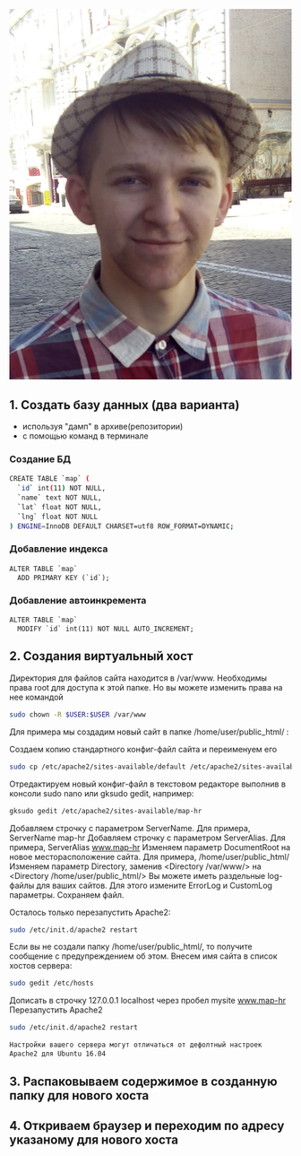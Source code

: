 ![alt text](https://github.com/HryshchukBohdan/A-level/blob/a8622db99b322f2b7f13c56518acb7ba387abfe1/IMG_20170430_104412.jpg)


## 1. Создать базу данных (два варианта)
- используя "дамп" в архиве(репозитории)
- с помощью  команд в терминале

### Создание БД
```bash
CREATE TABLE `map` (
  `id` int(11) NOT NULL,
  `name` text NOT NULL,
  `lat` float NOT NULL,
  `lng` float NOT NULL
) ENGINE=InnoDB DEFAULT CHARSET=utf8 ROW_FORMAT=DYNAMIC;
```
### Добавление индекса
```mysql
ALTER TABLE `map`
  ADD PRIMARY KEY (`id`);
```
### Добавление автоинкремента
```mysql
ALTER TABLE `map`
  MODIFY `id` int(11) NOT NULL AUTO_INCREMENT;
```
## 2. Создания виртуальный хост

Директория для файлов сайта находится в /var/www. Необходимы права root для доступа к этой папке. Но вы можете изменить права на нее командой
```bash
sudo chown -R $USER:$USER /var/www 
```
Для примера мы создадим новый сайт в папке /home/user/public_html/ :

Создаем копию стандартного конфиг-файл сайта и переименуем его
```bash
sudo cp /etc/apache2/sites-available/default /etc/apache2/sites-available/map-hr 
```
Отредактируем новый конфиг-файл в текстовом редакторе выполнив в консоли sudo nano или gksudo gedit, например:
```bash
gksudo gedit /etc/apache2/sites-available/map-hr
```
Добавляем строчку с параметром ServerName. Для примера, ServerName map-hr
Добавляем строчку с параметром ServerAlias. Для примера, ServerAlias www.map-hr
Изменяем параметр DocumentRoot на новое месторасположение сайта. Для примера, /home/user/public_html/
Изменяем параметр Directory, заменив <Directory /var/www/> на <Directory /home/user/public_html/>
Вы можете иметь раздельные log-файлы для ваших сайтов. Для этого измените ErrorLog и CustomLog параметры.
Сохраняем файл.

Осталось только перезапустить Apache2:
```bash
sudo /etc/init.d/apache2 restart
```
Если вы не создали папку /home/user/public_html/, то получите сообщение с предупреждением об этом.
Внесем имя сайта в список хостов сервера:
```bash
sudo gedit /etc/hosts
```
Дописать в строчку 127.0.0.1 localhost через пробел mysite www.map-hr Перезапустить Apache2
```bash
sudo /etc/init.d/apache2 restart
```

    Настройки вашего сервера могут отличаться от дефолтный настроек Apache2 для Ubuntu 16.04
## 3. Распаковываем содержимое в созданную папку для нового хоста
## 4. Откриваем браузер и переходим по адресу указаному для нового хоста
